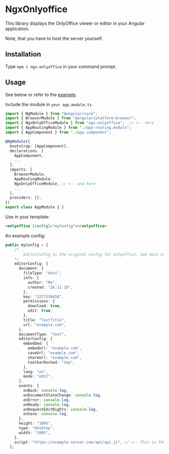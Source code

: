 # NgxOnlyoffice

This library displays the OnlyOffice viewer or editor in your Angular application.

Note, that you have to host the server yourself.

## Installation
Type `npm i ngx-onlyoffice` in your command prompt.

## Usage
See below or refer to the [example](https://github.com/hrueger/ngx-onlyoffice/tree/master/projects/example/src/app).

Include the module in `your app.module.ts`.
```typescript
import { NgModule } from "@angular/core";
import { BrowserModule } from "@angular/platform-browser";
import { NgxOnlyOfficeModule } from "ngx-onlyoffice";  // <-- here
import { AppRoutingModule } from "./app-routing.module";
import { AppComponent } from "./app.component";

@NgModule({
  bootstrap: [AppComponent],
  declarations: [
    AppComponent,
    ...
  ],
  imports: [
    BrowserModule,
    AppRoutingModule,
    NgxOnlyOfficeModule, // <-- and here
    ...
  ],
  providers: [],
})
export class AppModule { }
```

Use in your template:
```html
<onlyoffice [config]="myConfig"></onlyoffice>
```

An example config:
```typescript
public myConfig = {
    /*
        editorConfig is the original config for onlyoffice, see docs under https://api.onlyoffice.com/editors/config/document
    */
    editorConfig: { 
      document: {
        fileType: "docs",
        info: {
          author: "Me",
          created: "26.11.19",
        },
        key: "3277238458",
        permissions: {
          download: true,
          edit: true,
        },
        title: "TestTitle",
        url: "example.com",
      },
      documentType: "text",
      editorConfig: {
        embedded: {
          embedUrl: "example.com",
          saveUrl: "example.com",
          shareUrl: "example.com",
          toolbarDocked: "top",
        },
        lang: "en",
        mode: "edit",
      },
      events: {
        onBack: console.log,
        onDocumentStateChange: console.log,
        onError: console.log,
        onReady: console.log,
        onRequestEditRights: console.log,
        onSave: console.log,
      },
      height: "100%",
      type: "desktop",
      width: "100%",
    },
    script: "https://example-server.com/api/api.js", // <-- This is the api script URL.
  };
```
